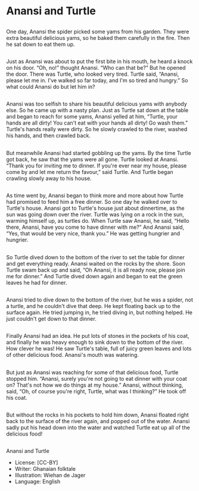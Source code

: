 # Anansi and Turtle

##
One day, Anansi the spider picked
some yams from his garden.
They were extra beautiful delicious
yams, so he baked them carefully in
the fire.
Then he sat down to eat them up.

##
Just as Anansi was about to put the
first bite in his mouth, he heard a
knock on his door. “Oh, no!”
thought Anansi. “Who can that be?”
But he opened the door.
There was Turtle, who looked very
tired. Turtle said, “Anansi, please let
me in. I've walked so far today, and
I'm so tired and hungry.”
So what could Anansi do but let him
in?

##
Anansi was too selfish to share his
beautiful delicious yams with
anybody else. So he came up with a
nasty plan.
Just as Turtle sat down at the table
and began to reach for some yams,
Anansi yelled at him, “Turtle, your
hands are all dirty! You can't eat
with your hands all dirty! Go wash
them.”
Turtle's hands really were dirty. So
he slowly crawled to the river,
washed his hands, and then crawled
back.

##
But meanwhile Anansi had started
gobbling up the yams. By the time
Turtle got back, he saw that the
yams were all gone.
Turtle looked at Anansi. “Thank you
for inviting me to dinner. If you're
ever near my house, please come
by and let me return the favour,”
said Turtle.
And Turtle began crawling slowly
away to his house.

##
As time went by, Anansi began to
think more and more about how
Turtle had promised to feed him a
free dinner. So one day he walked
over to Turtle's house.
Anansi got to Turtle's house just
about dinnertime, as the sun was
going down over the river. Turtle
was lying on a rock in the sun,
warming himself up, as turtles do.
When Turtle saw Anansi, he said,
“Hello there, Anansi, have you
come to have dinner with me?”
And Anansi said, “Yes, that would
be very nice, thank you.” He was
getting hungrier and hungrier.

##
So Turtle dived down to the bottom
of the river to set the table for
dinner and get everything ready.
Anansi waited on the rocks by the
shore.
Soon Turtle swam back up and said,
“Oh Anansi, it is all ready now,
please join me for dinner.” And
Turtle dived down again and began
to eat the green leaves he had for
dinner.

##
Anansi tried to dive down to the
bottom of the river, but he was a
spider, not a turtle, and he couldn't
dive that deep. He kept floating
back up to the surface again.
He tried jumping in, he tried diving
in, but nothing helped. He just
couldn't get down to that dinner.

##
Finally Anansi had an idea. He put
lots of stones in the pockets of his
coat, and finally he was heavy
enough to sink down to the bottom
of the river.
How clever he was!
He saw Turtle's table, full of juicy
green leaves and lots of other
delicious food. Anansi's mouth was
watering.

##
But just as Anansi was reaching for
some of that delicious food, Turtle
stopped him. “Anansi, surely you're
not going to eat dinner with your
coat on? That's not how we do
things at my house.”
Anansi, without thinking, said, “Oh,
of course you're right, Turtle, what
was I thinking?” He took off his
coat.

##
But without the rocks in his pockets
to hold him down, Anansi floated
right back to the surface of the river
again, and popped out of the water.
Anansi sadly put his head down into
the water and watched Turtle eat up
all of the delicious food!

##
Anansi and Turtle
* License: [CC-BY]
* Writer: Ghanaian folktale
* Illustration: Wiehan de Jager
* Language: English
